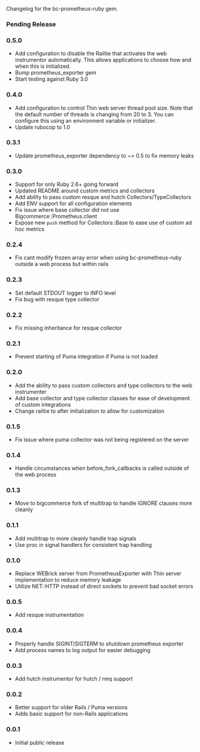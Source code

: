 Changelog for the bc-prometheus-ruby gem.

### Pending Release

### 0.5.0

- Add configuration to disable the Railtie that activates the web instrumentor automatically. This allows applications to choose how and when this is initialized.
- Bump prometheus_exporter gem
- Start testing against Ruby 3.0

### 0.4.0

- Add configuration to control Thin web server thread pool size. Note that the default number of threads is changing from 20 to 3. You can configure this using an environment variable or initializer.
- Update rubocop to 1.0

### 0.3.1

- Update prometheus_exporter dependency to ~> 0.5 to fix memory leaks

### 0.3.0

- Support for only Ruby 2.6+ going forward
- Updated README around custom metrics and collectors
- Add ability to pass custom resque and hutch Collectors/TypeCollectors
- Add ENV support for all configuration elements
- Fix issue where base collector did not use Bigcommerce::Prometheus.client
- Expose new `push` method for Collectors::Base to ease use of custom ad hoc metrics 

### 0.2.4

- Fix cant modify frozen array error when using bc-prometheus-ruby outside a web process 
  but within rails
  
### 0.2.3

- Set default STDOUT logger to INFO level
- Fix bug with resque type collector

### 0.2.2

- Fix missing inheritance for resque collector
 
### 0.2.1

- Prevent starting of Puma integration if Puma is not loaded

### 0.2.0

- Add the ability to pass custom collectors and type collectors to the web instrumenter
- Add base collector and type collector classes for ease of development of custom integrations
- Change railtie to after initialization to allow for customization

### 0.1.5

- Fix issue where puma collector was not being registered on the server

### 0.1.4

- Handle circumstances when before_fork_callbacks is called outside of the web process

### 0.1.3

- Move to bigcommerce fork of multitrap to handle IGNORE clauses more cleanly

### 0.1.1

- Add multitrap to more cleanly handle trap signals
- Use proc in signal handlers for consistent trap handling

### 0.1.0

- Replace WEBrick server from PrometheusExporter with Thin server implementation to reduce memory leakage
- Utilize NET::HTTP instead of direct sockets to prevent bad socket errors

### 0.0.5

- Add resque instrumentation

### 0.0.4

- Properly handle SIGINT/SIGTERM to shutdown prometheus exporter
- Add process names to log output for easier debugging

### 0.0.3

- Add hutch instrumentor for hutch / rmq support

### 0.0.2

- Better support for older Rails / Puma versions
- Adds basic support for non-Rails applications

### 0.0.1

- Initial public release
